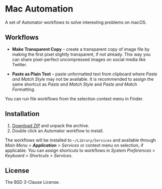 # Mac Automation

A set of Automator workflows to solve interesting problems on macOS.

## Workflows

- **Make Transparent Copy** – create a transparent copy of image file by making the first pixel slightly transparent, if not already. This way you can share pixel-perfect uncompressed images on social media like Twitter.

- **Paste as Plain Text** – paste unformatted text from clipboard where *Paste and Match Style* may not be available. It is recommended to assign the same shortcut as *Paste and Match Style* and *Paste and Match Formatting*.

You can run file workflows from the selection context menu in Finder.

## Installation

1. [Download ZIP](https://github.com/vmdanilov/mac-automation/archive/master.zip) and unpack the archive.
2. Double click an Automator workflow to install.

The workflows will be installed to `~/Library/Services` and available through *Main Menu > **Application** > Services* or context menu on selection, if applicable. You can assign shortcuts to workflows in *System Preferences > Keyboard > Shortcuts > Services*.

## License

The BSD 3-Clause License.